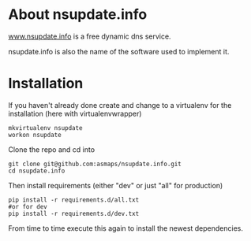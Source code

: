 About nsupdate.info
===================

www.nsupdate.info is a free dynamic dns service.

nsupdate.info is also the name of the software used to implement it.


Installation
===================

If you haven't already done create and change to a virtualenv for the installation (here with virtualenvwrapper)
```
mkvirtualenv nsupdate
workon nsupdate
```
Clone the repo and cd into
```
git clone git@github.com:asmaps/nsupdate.info.git
cd nsupdate.info
```
Then install requirements (either "dev" or just "all" for production)
```
pip install -r requirements.d/all.txt
#or for dev
pip install -r requirements.d/dev.txt
```
From time to time execute this again to install the newest dependencies.
